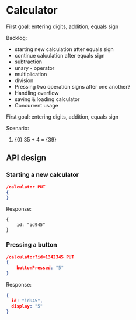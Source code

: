 # Calculator

First goal: entering digits, addition, equals sign

Backlog: 

- starting new calculation after equals sign
- continue calculation after equals sign
- subtraction
- unary - operator
- multiplication  
- division
- Pressing two operation signs after one another?
- Handling overflow
- saving & loading calculator
- Concurrent usage



First goal: entering digits, addition, equals sign

Scenario:

1. {0} 35 + 4 = {39}

## API design

### Starting a new calculator

```json
/calculator PUT
{
}
```

Response:

```
{
    id: "id945"
}
```

### Pressing a button

```json
/calculator?id=1342345 PUT
{
    buttonPressed: "5"
}
```

Response:

```json
{
  id: "id945",
  display: "5"
}
```

